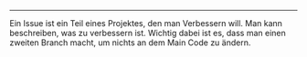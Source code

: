 
***

Ein Issue ist ein Teil eines Projektes, den man Verbessern will.
Man kann beschreiben, was zu verbessern ist.
Wichtig dabei ist es, dass man einen zweiten Branch macht, um nichts an dem Main Code zu ändern.
